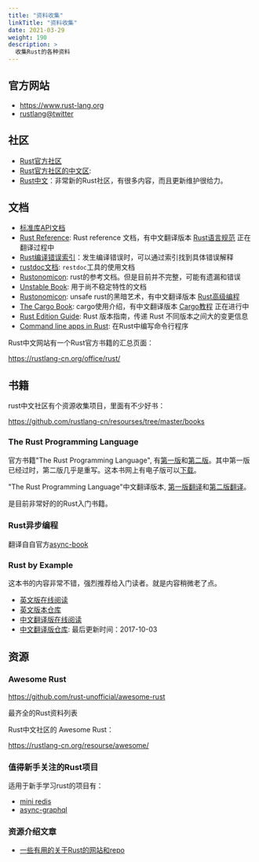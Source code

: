```yaml
---
title: "资料收集"
linkTitle: "资料收集"
date: 2021-03-29
weight: 190
description: >
  收集Rust的各种资料
---
```


## 官方网站

- https://www.rust-lang.org
- [rustlang@twitter](https://twitter.com/rustlang)

## 社区

- [Rust官方社区](https://www.rust-lang.org/community)
- [Rust官方社区的中文区](https://www.rust-lang.org/zh-CN/): 
- [Rust中文](https://rustlang-cn.org/)：非常新的Rust社区，有很多内容，而且更新维护很给力。

## 文档

- [标准库API文档](https://doc.rust-lang.org/std/)
- [Rust Reference](https://doc.rust-lang.org/reference/index.html): Rust reference 文档，有中文翻译版本 [Rust语言规范](https://rustlang-cn.org/office/rust/reference/) 正在翻译过程中
- [Rust编译错误索引](https://doc.rust-lang.org/error-index.html)：发生编译错误时，可以通过索引找到具体错误解释
- [rustdoc文档](https://doc.rust-lang.org/rustdoc/): `restdoc`工具的使用文档
- [Rustonomicon](https://doc.rust-lang.org/reference/): rust的参考文档。但是目前并不完整，可能有遗漏和错误
- [Unstable Book](https://doc.rust-lang.org/unstable-book/): 用于尚不稳定特性的文档
- [Rustonomicon](https://doc.rust-lang.org/nomicon/): unsafe rust的黑暗艺术，有中文翻译版本 [Rust高级编程](https://rustlang-cn.org/office/rust/advrust/)
- [The Cargo Book](https://doc.rust-lang.org/cargo/index.html): cargo使用介绍，有中文翻译版本 [Cargo教程](https://rustlang-cn.org/office/rust/cargo/) 正在进行中
- [Rust Edition Guide](https://doc.rust-lang.org/nightly/edition-guide/introduction.html): Rust 版本指南，传递 Rust 不同版本之间大的变更信息
- [Command line apps in Rust](https://rust-lang-nursery.github.io/cli-wg/#command-line-apps-in-rust): 在Rust中编写命令行程序

Rust中文网站有一个Rust官方书籍的汇总页面：

https://rustlang-cn.org/office/rust/

## 书籍

rust中文社区有个资源收集项目，里面有不少好书：

https://github.com/rustlang-cn/resourses/tree/master/books

### The Rust Programming Language

官方书籍"The Rust Programming Language", 有[第一版](https://doc.rust-lang.org/stable/book/first-edition/)和[第二版](https://doc.rust-lang.org/stable/book/index.html)。其中第一版已经过时，第二版几乎是重写。这本书网上有电子版可以[下载](http://www.allitebooks.com/the-rust-programming-language/)。

"The Rust Programming Language"中文翻译版本, [第一版翻译](https://kaisery.gitbooks.io/rust-book-chinese/content/)和[第二版翻译](https://rustlang-cn.org/office/rust/book/)。

是目前非常好的的Rust入门书籍。

### Rust异步编程

翻译自自官方[async-book](https://rust-lang.github.io/async-book/)

### Rust by Example

这本书的内容非常不错，强烈推荐给入门读者。就是内容稍微老了点。

- [英文版在线阅读](https://rustbyexample.com/index.html)
- [英文版本仓库](https://github.com/rust-lang/rust-by-example)
- [中文翻译版在线阅读](https://rustwiki.org/zh-CN//rust-by-example/)
- [中文翻译版仓库](https://github.com/rust-lang-cn/rust-by-example-cn): 最后更新时间：2017-10-03

## 资源

### Awesome Rust

https://github.com/rust-unofficial/awesome-rust

最齐全的Rust资料列表

Rust中文社区的 Awesome Rust：

https://rustlang-cn.org/resourse/awesome/

### 值得新手关注的Rust项目

适用于新手学习rust的项目有：

- [mini redis](https://github.com/tokio-rs/mini-redis)
- [async-graphql](https://github.com/sunli829/async-graphql)

### 资源介绍文章

- [一些有用的关于Rust的网站和repo](https://dengjianping.github.io/2019/06/12/%E4%B8%80%E4%BA%9B%E6%9C%89%E7%94%A8%E7%9A%84%E5%85%B3%E4%BA%8ERust%E7%9A%84%E7%BD%91%E7%AB%99%E5%92%8Crepo.html)

